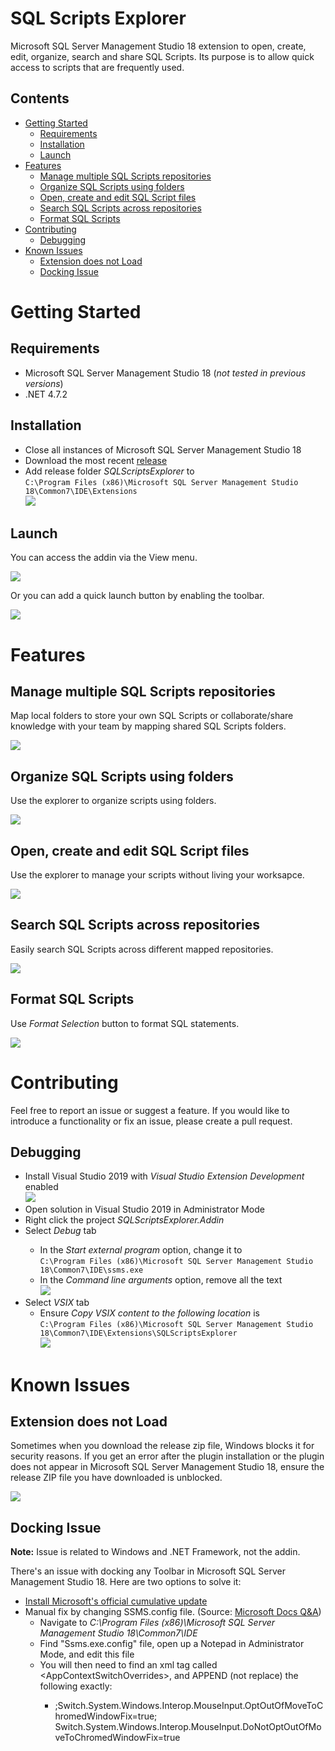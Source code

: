 <h1>SQL Scripts Explorer</h1>
<p>Microsoft SQL Server Management Studio 18 extension to open, create, edit, organize, search and share SQL Scripts. Its purpose is to allow quick access to scripts that are frequently used.</p>
<h2>Contents</h2>
<ul>
	<li><a href="#getting-started">Getting Started</a>
		<ul>
			<li><a href="#requirements">Requirements</a></li>
			<li><a href="#installation">Installation</a></li>
			<li><a href="#launch">Launch</a></li>
		</ul>
	</li>
	<li><a href="#features">Features</a>
		<ul>
			<li><a href="#manage-multiple-sql-scripts-repositories">Manage multiple SQL Scripts repositories</a></li>
			<li><a href="#organize-sql-scripts-using-folders">Organize SQL Scripts using folders</a></li>
			<li><a href="#open-create-and-edit-sql-script-files">Open, create and edit SQL Script files</a></li>
			<li><a href="#search-sql-scripts-across-repositories">Search SQL Scripts across repositories</a></li>
			<li><a href="#format-sql-scripts">Format SQL Scripts</a></li>
		</ul>
	</li>
	<li><a href="#contributing">Contributing</a>
		<ul>
			<li><a href="#debugging">Debugging</a></li>
		</ul>
	</li>
	<li><a href="#known-issues">Known Issues</a>
		<ul>
			<li><a href="#extension-does-not-load">Extension does not Load</a></li>
			<li><a href="#docking-issue">Docking Issue</a></li>
		</ul>
	</li>
</ul>

<!-- GETTING STARTED -->
<h1>Getting Started</h1>

<h2>Requirements</h2>
<ul>
	<li>Microsoft SQL Server Management Studio 18 (<i>not tested in previous versions</i>)</li>
	<li>.NET 4.7.2</li>
</ul>
<h2>Installation</h2>
<ul>
	<li>Close all instances of Microsoft SQL Server Management Studio 18</li>
	<li>Download the most recent <a href="https://github.com/joaoribe/SQLScriptsExplorer/releases/latest">release</a></li>
	<li>Add release folder <i>SQLScriptsExplorer</i> to
		<br/>
		<code>C:\Program Files (x86)\Microsoft SQL Server Management Studio 18\Common7\IDE\Extensions</code>
		<br/>
		<img src="docs/images/InstallationFolder.png"/>
	</li>
</ul>
<h2>Launch</h2>
<p>You can access the addin via the View menu.</p>
<img src="docs/images/AccessViaMenu.png"/>
<p>Or you can add a quick launch button by enabling the toolbar.</p>
<img src="docs/images/AccessViaToolbar.png"/>

<!-- FEATURES -->
<h1>Features</h1>

<h2>Manage multiple SQL Scripts repositories</h2>
<p>Map local folders to store your own SQL Scripts or collaborate/share knowledge with your team by mapping shared SQL Scripts folders.</p>
<img src="docs/images/MapFolders.png"/>

<h2>Organize SQL Scripts using folders</h2>
<p>Use the explorer to organize scripts using folders.</p>
<img src="docs/images/OrganizeScripts.png"/>

<h2>Open, create and edit SQL Script files</h2>
<p>Use the explorer to manage your scripts without living your worksapce.</p>
<img src="docs/images/CreateAndEditFile.gif"/>

<h2>Search SQL Scripts across repositories</h2>
<p>Easily search SQL Scripts across different mapped repositories.</p>
<img src="docs/images/Search.gif"/>

<h2>Format SQL Scripts</h2>
<p>Use <i>Format Selection</i> button to format SQL statements.</p>
<img src="docs/images/FormatSelection.gif"/>

<!-- CONTRIBUTING -->
<h1>Contributing</h1>
<p>Feel free to report an issue or suggest a feature. If you would like to introduce a functionality or fix an issue, please create a pull request.</p>

<h2>Debugging</h2>
<ul>
	<li>Install Visual Studio 2019 with <i>Visual Studio Extension Development</i> enabled
		<br/>
		<img src="docs/images/VisualStudioExtensionDevelopment.png"/>
	</li>
	<li>Open solution in Visual Studio 2019 in Administrator Mode</li>
	<li>Right click the project <i>SQLScriptsExplorer.Addin</i></li>
	<li>Select <i>Debug</i> tab</li>
	<ul>
		<li>In the <i>Start external program</i> option, change it to
			<br/>
			<code>C:\Program Files (x86)\Microsoft SQL Server Management Studio 18\Common7\IDE\ssms.exe</code>
		</li>
		<li>In the <i>Command line arguments</i> option, remove all the text
			<br/>
			<img src="docs/images/ProjectProperties.Debug.png"/>
		</li>
	</ul>
	<li>Select <i>VSIX</i> tab
		<ul>
			<li>Ensure <i>Copy VSIX content to the following location</i> is
				<br/>
				<code>C:\Program Files (x86)\Microsoft SQL Server Management Studio 18\Common7\IDE\Extensions\SQLScriptsExplorer</code>
				<br/>
				<img src="docs/images/ProjectProperties.VSIX.png"/>
			</li>
		</ul>
	</li>
</ul>

<!-- KNOWN ISSUES -->
<h1>Known Issues</h1>
<h2>Extension does not Load</h2>
<p>Sometimes when you download the release zip file, Windows blocks it for security reasons. If you get an error after the plugin installation or the plugin does not appear in Microsoft SQL Server Management Studio 18, ensure the release ZIP file you have downloaded is unblocked.</p>
<img src="docs/images/UnblockFile.png"/>

<h2>Docking Issue</h2>
<p><b>Note:</b> Issue is related to Windows and .NET Framework, not the addin.</p>
<p>There's an issue with docking any Toolbar in Microsoft SQL Server Management Studio 18. Here are two options to solve it:</p>
<ul>
	<li>
		<a target="_blank" href="https://support.microsoft.com/en-us/topic/february-9-2021-kb4601060-cumulative-update-for-net-framework-3-5-and-4-7-2-for-windows-10-version-1809-and-windows-server-version-2019-b240d07e-639f-d708-98c9-0cbe443176aa">
			Install Microsoft's official cumulative update
		</a>
	</li>
	<li>
		Manual fix by changing SSMS.config file. (Source: <a target="_blank" href="https://docs.microsoft.com/en-us/answers/questions/263738/ssms-188-crashes-when-re-docking-tabs.html">Microsoft Docs Q&A</a>)
		<ul>
			<li>Navigate to <i>C:\Program Files (x86)\Microsoft SQL Server Management Studio 18\Common7\IDE</i></li>
			<li>Find "Ssms.exe.config" file, open up a Notepad in Administrator Mode, and edit this file</li>
			<li>You will then need to find an xml tag called &lt;AppContextSwitchOverrides&gt;, and APPEND (not replace) the following exactly:</li>
			<ul>
				<li>
					;Switch.System.Windows.Interop.MouseInput.OptOutOfMoveToChromedWindowFix=true; Switch.System.Windows.Interop.MouseInput.DoNotOptOutOfMoveToChromedWindowFix=true
				</li>
			<ul>
		</ul>
	</li>
</ul>
